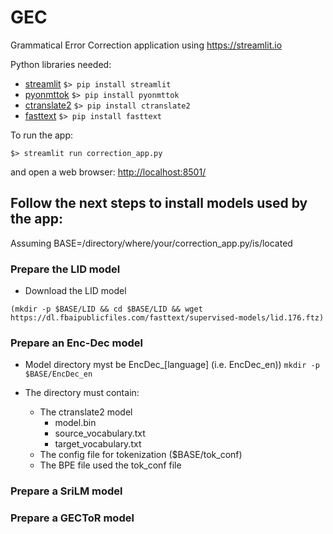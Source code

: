 # GEC
Grammatical Error Correction application using <https://streamlit.io>

Python libraries needed:
* [streamlit](https://streamlit.io) `$> pip install streamlit`
* [pyonmttok](https://github.com/OpenNMT/Tokenizer) `$> pip install pyonmttok`
* [ctranslate2](https://github.com/OpenNMT/CTranslate2) `$> pip install ctranslate2`
* [fasttext](https://fasttext.cc) `$> pip install fasttext`

To run the app: 

`$> streamlit run correction_app.py `

and open a web browser: <http://localhost:8501/>

## Follow the next steps to install models used by the app:

Assuming BASE=/directory/where/your/correction_app.py/is/located

### Prepare the LID model

* Download the LID model

`(mkdir -p $BASE/LID && cd $BASE/LID && wget https://dl.fbaipublicfiles.com/fasttext/supervised-models/lid.176.ftz)`

### Prepare an Enc-Dec model

* Model directory myst be EncDec_\[language\] (i.e. EncDec_en))
`mkdir -p $BASE/EncDec_en`

* The directory must contain:
  * The ctranslate2 model 
    * model.bin
    * source_vocabulary.txt
    * target_vocabulary.txt
  * The config file for tokenization ($BASE/tok_conf)
  * The BPE file used the tok_conf file

### Prepare a SriLM model


### Prepare a GECToR model
